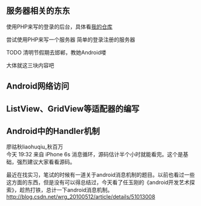 ## 服务器相关的东东
使用PHP来写的登录的后台，具体看[我的仓库](https://github.com/chiahaolu/LearnPHP/tree/master/login)

尝试使用PHP来写一个服务器  简单的登录注册的服务器

TODO 清明节假期去邯郸，教她Android喽

大体就这三块内容吧

## Android网络访问

## ListView、GridView等适配器的编写

## Android中的Handler机制

廖祜秋liaohuqiu_秋百万  
今天 19:32 来自 iPhone 6s
消息循环，源码估计半个小时就能看完。这个是基础，强烈建议大家看看源码。

最近在找实习，笔试的时候有一道关于android消息机制的题目。以前也看过一些这方面的东西，但是没有可以得总结过，今天看了任玉刚的《android开发艺术探索》，趁热打铁，总计一下android消息机制。http://blog.csdn.net/wrg_20100512/article/details/51013008